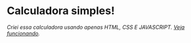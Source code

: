 # Calculadora simples!

_Criei essa calculadora usando apenas HTML, CSS E JAVASCRIPT. [Veja funcionando](https://jadsoncerqueira.github.io/calculator/)._

